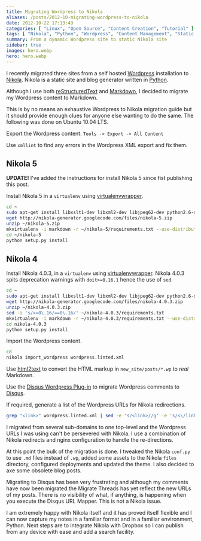 ```yaml
---
title: Migrating Wordpress to Nikola
aliases: /posts/2012-10-migrating-wordpress-to-nikola
date: 2012-10-22 17:13:43
categories: [ "Linux", "Open Source", "Content Creation", "Tutorial" ]
tags: [ "Nikola", "Python", "Wordpress", "Content Management", "Static Site Generator" ]
summary: From a dynamic Wordpress site to static Nikola site
sidebar: true
images: hero.webp
hero: hero.webp
---
```


I recently migrated three sites from a self hosted [Wordpress](http://www.wordpress.org)
installation to [Nikola](http://getnikola.com/). Nikola is a static
site and blog generator written in [Python](http://www.python.org).

Although I use both [reStructuredText](http://docutils.sourceforge.net/rst.html)
and [Markdown](http://daringfireball.net/projects/markdown/), I decided
to migrate my Wordpress content to Markdown.

This is by no means an exhaustive Wordpress to Nikola migration guide but it
should provide enough clues for anyone else wanting to do the same. The
following was done on Ubuntu 10.04 LTS.

Export the Wordpress content. `Tools -> Export -> All Content`

Use `xmllint` to find any errors in the Wordpress XML export and fix them.

## Nikola 5

**UPDATE!** I've added the instructions for install Nikola 5 since fist
publishing this post.

Install Nikola 5 in a `virtualenv` using
[virtualenvwrapper](http://www.doughellmann.com/projects/virtualenvwrapper/).

```bash
cd ~
sudo apt-get install libxslt1-dev libxml2-dev libjpeg62-dev python2.6-dev
wget http://nikola-generator.googlecode.com/files/nikola-5.zip
unzip ~/nikola-5.zip
mkvirtualenv -i markdown -r ~/nikola-5/requirements.txt --use-distribute nikola-5
cd ~/nikola-5
python setup.py install
```

## Nikola 4

Install Nikola 4.0.3, in a `virtualenv` using
[virtualenvwrapper](http://www.doughellmann.com/projects/virtualenvwrapper/).
Nikola 4.0.3 spits deprecation warnings with `doit>=0.16.1` hence the use of
`sed`.

```bash
cd ~
sudo apt-get install libxslt1-dev libxml2-dev libjpeg62-dev python2.6-dev
wget http://nikola-generator.googlecode.com/files/nikola-4.0.3.zip
unzip ~/nikola-4.0.3.zip
sed -i 's/>=0\.16/==0\.16/' ~/nikola-4.0.3/requirements.txt
mkvirtualenv -i markdown -r ~/nikola-4.0.3/requirements.txt --use-distribute nikola
cd nikola-4.0.3
python setup.py install
```

Import the Wordpress content.

```bash
cd
nikola import_wordpress wordpress.linted.xml
```

Use [html2text](https://github.com/aaronsw/html2text) to convert the HTML
markup in `new_site/posts/*.wp` to _real_ Markdown.

Use the [Disqus Wordpress Plug-in](http://wordpress.org/extend/plugins/disqus-comment-system/)
to migrate Wordpress comments to [Disqus](http://www.disqus.com).

If required, generate a list of the Wordpress URLs for Nikola redirections.

```bash
grep "<link>" wordpress.linted.xml | sed -e 's/<link>//g' -e 's/<\/link>//g'
```

I migrated from several sub-domains to one top-level and the Wordpress URLs
I was using can't be persevered with Nikola. I use a combination of Nikola
redirects and nginx configuration to handle the re-directions.

At this point the bulk of the migration is done. I tweaked the Nikola `conf.py`
to use `.md` files instead of `.wp`, added some assets to the Nikola `files`
directory, configured deployments and updated the theme. I also decided to axe
some obsolete blog posts.

Migrating to Disqus has been very frustrating and although my comments have
now been migrated the Migrate Threads has yet reflect the new URLs of my posts.
There is no visibility of what, if anything, is happening when you execute the
Disqus URL Mapper. This is not a Nikola issue.

I am extremely happy with Nikola itself and it has proved itself flexible and
I can now capture my notes in a familiar format and in a familiar environment,
Python. Next steps are to integrate Nikola with Dropbox so I can publish from
any device with ease and add a search facility.
